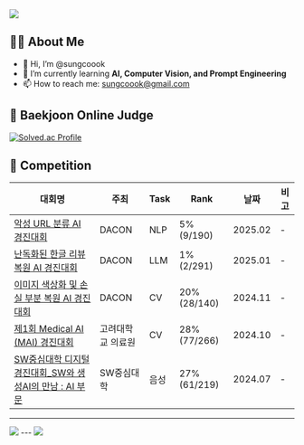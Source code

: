 <!-- 상단 배너 -->
<img src="https://capsule-render.vercel.app/api?type=waving&color=0:2ecc71,100:3498db&height=200&section=header&text=Welcome%20to%20sungcoook's%20GitHub!&fontSize=35" />

## 💁🏻 About Me

- 👋 Hi, I’m @sungcoook  
- 🌱 I’m currently learning **AI, Computer Vision, and Prompt Engineering**  
- 📫 How to reach me: [sungcoook@gmail.com](mailto:sungcoook@gmail.com)  


## 🏅 Baekjoon Online Judge

[![Solved.ac Profile](http://mazassumnida.wtf/api/v2/generate_badge?boj=sungcoook)](https://solved.ac/sungcoook/)

## 🏅 Competition

| 대회명 | 주최 | Task | Rank | 날짜 | 비고 |
|--------|------|------|------|------|------|
| [악성 URL 분류 AI 경진대회](https://dacon.io/competitions/official/236451/overview/description) | DACON | NLP | 5% (9/190) | 2025.02 | - |
| [난독화된 한글 리뷰 복원 AI 경진대회](https://dacon.io/competitions/official/236446/overview/description) | DACON | LLM | 1% (2/291) | 2025.01 | - |
| [이미지 색상화 및 손실 부분 복원 AI 경진대회](https://dacon.io/competitions/official/236420/overview/description) | DACON | CV | 20% (28/140) | 2024.11 | - |
| [제1회 Medical AI (MAI) 경진대회](https://dacon.io/competitions/official/236382/overview/description) | 고려대학교 의료원 | CV | 28% (77/266) | 2024.10 | - |
| [SW중심대학 디지털 경진대회_SW와 생성AI의 만남 : AI 부문](https://dacon.io/competitions/official/236253/overview/description) | SW중심대학 | 음성 | 27% (61/219) | 2024.07 | - |


---

<!-- 하단 배너 -->
<img src="https://capsule-render.vercel.app/api?type=waving&color=0:3498db,100:2ecc71&height=100&section=footer&text=Thanks%20for%20visiting!&fontSize=20" />
---

<!-- 하단 배너 -->
<img src="https://capsule-render.vercel.app/api?type=waving&color=0:3498db,100:2ecc71&height=100&section=footer&text=Thanks%20for%20visiting!&fontSize=20" />
